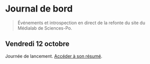 # Journal de bord

> Événements et introspection en direct de la refonte du site du Médialab de Sciences-Po.

## Vendredi 12 octobre

Journée de lancement. [Accéder à son résumé](2018-10-12-lancement/index.md).
